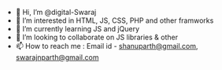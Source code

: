 - 👋 Hi, I’m @digital-Swaraj
- 👀 I’m interested in HTML, JS, CSS, PHP and other framworks
- 🌱 I’m currently learning JS and jQuery
- 💞️ I’m looking to collaborate on JS libraries & other
- 📫 How to reach me : Email id - shanuparth@gmail.com, swarajnparth@gmail.com

<!---
digital-Swaraj/digital-Swaraj is a ✨ special ✨ repository because its `README.md` (this file) appears on your GitHub profile.
You can click the Preview link to take a look at your changes.
--->
